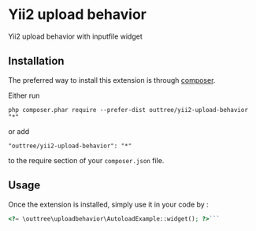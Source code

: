 Yii2 upload behavior
====================
Yii2 upload behavior with inputfile widget

Installation
------------

The preferred way to install this extension is through [composer](http://getcomposer.org/download/).

Either run

```
php composer.phar require --prefer-dist outtree/yii2-upload-behavior "*"
```

or add

```
"outtree/yii2-upload-behavior": "*"
```

to the require section of your `composer.json` file.


Usage
-----

Once the extension is installed, simply use it in your code by  :

```php
<?= \outtree\uploadbehavior\AutoloadExample::widget(); ?>```